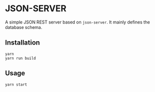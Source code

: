 # JSON-SERVER

A simple JSON REST server based on `json-server`. It mainly defines the database schema.

## Installation

```console
yarn
yarn run build
```

## Usage

```console
yarn start
```
